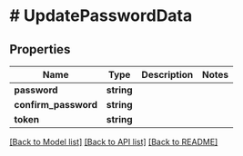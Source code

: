 # # UpdatePasswordData

## Properties

Name | Type | Description | Notes
------------ | ------------- | ------------- | -------------
**password** | **string** |  | 
**confirm_password** | **string** |  | 
**token** | **string** |  | 

[[Back to Model list]](../../README.md#documentation-for-models) [[Back to API list]](../../README.md#documentation-for-api-endpoints) [[Back to README]](../../README.md)


